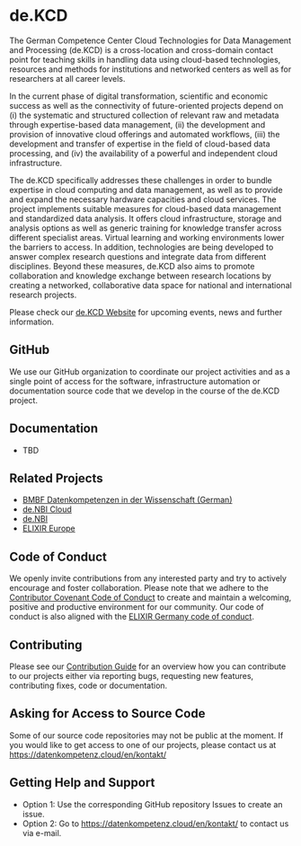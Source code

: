 # de.KCD

The German Competence Center Cloud Technologies for Data Management and Processing (de.KCD) is a cross-location and cross-domain contact point for teaching skills in handling data using cloud-based technologies, resources and methods for institutions and networked centers as well as for researchers at all career levels.

In the current phase of digital transformation, scientific and economic success as well as the connectivity of future-oriented projects depend on (i) the systematic and structured collection of relevant raw and metadata through expertise-based data management, (ii) the development and provision of innovative cloud offerings and automated workflows, (iii) the development and transfer of expertise in the field of cloud-based data processing, and (iv) the availability of a powerful and independent cloud infrastructure.

The de.KCD specifically addresses these challenges in order to bundle expertise in cloud computing and data management, as well as to provide and expand the necessary hardware capacities and cloud services. The project implements suitable measures for cloud-based data management and standardized data analysis. It offers cloud infrastructure, storage and analysis options as well as generic training for knowledge transfer across different specialist areas. Virtual learning and working environments lower the barriers to access. In addition, technologies are being developed to answer complex research questions and integrate data from different disciplines. Beyond these measures, de.KCD also aims to promote collaboration and knowledge exchange between research locations by creating a networked, collaborative data space for national and international research projects.

Please check our [de.KCD Website](https://datenkompetenz.cloud/) for upcoming events, news and further information.

## GitHub

We use our GitHub organization to coordinate our project activities and as a single point of access for the software, infrastructure automation or documentation source code that we develop in the course of the de.KCD project.

## Documentation

- TBD

## Related Projects

- [BMBF Datenkompetenzen in der Wissenschaft (German)](https://www.bmbf.de/DE/Forschung/Wissenschaftssystem/Forschungsdaten/DatenkompetenzenInDerWissenschaft/datenkompetenzeninderwissenschaft_node.html)
- [de.NBI Cloud](https://cloud.denbi.de/)
- [de.NBI](https://www.denbi.de/)
- [ELIXIR Europe](https://elixir-europe.org/)

## Code of Conduct
We openly invite contributions from any interested party and try to actively encourage and foster collaboration.
Please note that we adhere to the [Contributor Covenant Code of Conduct](https://github.com/deNBI/.github/blob/main/CODE_OF_CONDUCT.md) to create and maintain a welcoming, positive and productive environment for our community. Our code of conduct is also aligned with the [ELIXIR Germany code of conduct](https://www.denbi.de/code-of-conduct). 

## Contributing
Please see our [Contribution Guide](https://github.com/deNBI/.github/blob/main/CONTRIBUTING.md) for an overview how you can contribute to our projects either via reporting bugs, requesting new features, contributing fixes, code or documentation.

## Asking for Access to Source Code
Some of our source code repositories may not be public at the moment. If you would like to get access to one of our projects, please contact us at https://datenkompetenz.cloud/en/kontakt/

## Getting Help and Support

- Option 1: Use the corresponding GitHub repository Issues to create an issue.
- Option 2: Go to https://datenkompetenz.cloud/en/kontakt/ to contact us via e-mail.
